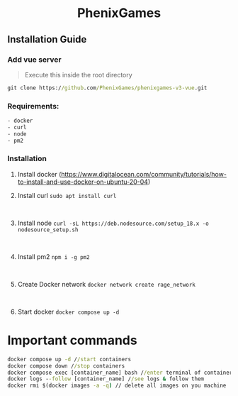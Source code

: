 # <center>**PhenixGames**</center>

## **Installation Guide**

### **Add vue server**
>Execute this inside the root directory
```cmd
git clone https://github.com/PhenixGames/phenixgames-v3-vue.git
```

### **Requirements:**

```txt
- docker
- curl
- node
- pm2
```

### Installation

1. Install docker (<https://www.digitalocean.com/community/tutorials/how-to-install-and-use-docker-on-ubuntu-20-04>)
   <br>

2. Install curl `sudo apt install curl`

<br>

3. Install node `curl -sL https://deb.nodesource.com/setup_18.x -o nodesource_setup.sh`

<br>

4. Install pm2 `npm i -g pm2`

<br>

5. Create Docker network `docker network create rage_network`

<br>

6. Start docker `docker compose up -d`

# **Important commands**

```cmd
docker compose up -d //start containers
docker compose down //stop containers
docker compose exec [container_name] bash //enter terminal of container
docker logs --follow [container_name] //see logs & follow them
docker rmi $(docker images -a -q) // delete all images on you machine
```
